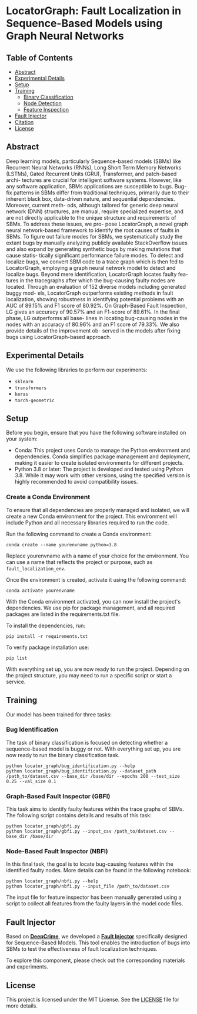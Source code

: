 # LocatorGraph: Fault Localization in Sequence-Based Models using Graph Neural Networks

## Table of Contents
- [Abstract](#abstract)
- [Experimental Details](#experimental-details)
- [Setup](#setup)
- [Training](#training)
  - [Binary Classification](#binary-classification)
  - [Node Detection](#node-detection)
  - [Feature Inspection](#feature-inspection)
- [Fault Injector](#fault-injector)
- [Citation](#citation)
- [License](#license)

## Abstract
Deep learning models, particularly Sequence-based models (SBMs)
like Recurrent Neural Networks (RNNs), Long Short Term Memory Networks
(LSTMs), Gated Recurrent Units (GRU), Transformer, and patch-based archi-
tectures are crucial for intelligent software systems. However, like any software
application, SBMs applications are susceptible to bugs. Bug-fix patterns in
SBMs differ from traditional techniques, primarily due to their inherent black
box, data-driven nature, and sequential dependencies. Moreover, current meth-
ods, although tailored for generic deep neural network (DNN) structures, are
manual, require specialized expertise, and are not directly applicable to the
unique structure and requirements of SBMs. To address these issues, we pro-
pose LocatorGraph, a novel graph neural network-based framework to identify
the root causes of faults in SBMs.
To figure out failure modes for SBMs, we systematically study the extant
bugs by manually analyzing publicly available StackOverflow issues and also
expand by generating synthetic bugs by making mutations that cause statis-
tically significant performance failure modes.
To detect and localize bugs, we convert SBM code to a trace graph which is
then fed to LocatorGraph, employing a graph neural network model to detect
and localize bugs. Beyond mere identification, LocatorGraph locates faulty fea-
tures in the tracegraphs after which the bug-causing faulty nodes are located.
Through an evaluation of 152 diverse models including generated buggy mod-
els, LocatorGraph outperforms existing methods in fault localization, showing
robustness in identifying potential problems with an AUC of 89.15% and F1 
score of 80.92%. On Graph-Based Fault Inspection, LG gives an accuracy of
90.57% and an F1-score of 89.61%. In the final phase, LG outperforms all base-
lines in locating bug-causing nodes in the nodes with an accuracy of 80.96%
and an F1 score of 79.33%. We also provide details of the improvement ob-
served in the models after fixing bugs using LocatorGraph-based approach.

## Experimental Details
We use the following libraries to perform our experiments:
- `sklearn`
- `transformers`
- `keras`
- `torch-geometric`

## Setup
Before you begin, ensure that you have the following software installed on your system:

- Conda: This project uses Conda to manage the Python environment and dependencies. Conda simplifies package management and deployment, making it easier to create isolated environments for different projects.
- Python 3.8 or later: The project is developed and tested using Python 3.8. While it may work with other versions, using the specified version is highly recommended to avoid compatibility issues.

### Create a Conda Environment

To ensure that all dependencies are properly managed and isolated, we will create a new Conda environment for the project. This environment will include Python and all necessary libraries required to run the code.

Run the following command to create a Conda environment:

`conda create --name yourenvname python=3.8`

Replace yourenvname with a name of your choice for the environment. You can use a name that reflects the project or purpose, such as `fault_localization_env`.

Once the environment is created, activate it using the following command:

```
conda activate yourenvname
```

With the Conda environment activated, you can now install the project's dependencies. We use pip for package management, and all required packages are listed in the requirements.txt file.

To install the dependencies, run:

```
pip install -r requirements.txt
```

To verify package installation use:
```
pip list
```

With everything set up, you are now ready to run the project. Depending on the project structure, you may need to run a specific script or start a service.

## Training
Our model has been trained for three tasks:

### Bug Identification
The task of binary classification is focused on detecting whether a sequence-based model is buggy or not. With everything set up, you are now ready to run the binary classification task. 
```
python locator_graph/bug_identification.py --help
python locator_graph/bug_identification.py --dataset_path /path_to/dataset.csv --base_dir /base/dir --epochs 200 --test_size 0.25 --val_size 0.1
```

### Graph-Based Fault Inspector (GBFI)
This task aims to identify faulty features within the trace graphs of SBMs. The following script contains details and results of this task:
```
python locator_graph/gbfi.py
python locator_graph/gbfi.py --input_csv /path_to/dataset.csv --base_dir /base/dir
```

### Node-Based Fault Inspector (NBFI)
In this final task, the goal is to locate bug-causing features within the identified faulty nodes. More details can be found in the following notebook:
```
python locator_graph/nbfi.py --help
python locator_graph/nbfi.py --input_file /path_to/dataset.csv
```
The input file for feature inspector has been manually generated using a script to collect all features from the faulty layers in the model code files.

## Fault Injector
Based on [**DeepCrime**](https://github.com/dlfaults/deepcrime), we developed a [**Fault Injector**](./locator_graph/fault_injector/) specifically designed for Sequence-Based Models. This tool enables the introduction of bugs into SBMs to test the effectiveness of fault localization techniques.

To explore this component, please check out the corresponding materials and experiments.

## License
This project is licensed under the MIT License. See the [LICENSE](./LICENSE) file for more details.

